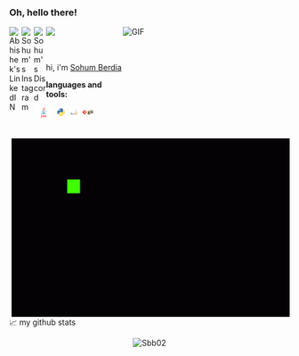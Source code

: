 ### Oh, hello there! 
<a href="https://www.linkedin.com/in/sohum-berdia/">
  <img align="left" alt="Abhishek's LinkedIN" width="22px" src="https://raw.githubusercontent.com/peterthehan/peterthehan/master/assets/linkedin.svg" />
</a>
<a href="https://www.instagram.com/soberat10/">
  <img align="left" alt="Sohum's Instagram" width="22px" src="https://raw.githubusercontent.com/hussainweb/hussainweb/main/icons/instagram.png" />
</a>
<a href="https://discord.com/users/536924461635469327">
  <img align="left" alt="Sohum's Discord" width="22px" src="https://raw.githubusercontent.com/peterthehan/peterthehan/master/assets/discord.svg" />
</a>
<img align="right" alt="GIF" src="https://github.com/Sbb02/Sbb02/blob/main/data/hey-you-youre-finally-awake-skyrim.gif" width="300" height="200" />

![](https://visitor-badge.glitch.me/badge?page_id=Sbb02.Sbb02)

<br />

hi, i'm [Sohum Berdia](https://sites.google.com/view/sohumb/home)
  <img align="right" alt="GIF" src="https://github.com/Sbb02/Sbb02/blob/main/data/code-coding.gif" width="500" height="320" />
  

**languages and tools:**  

<code><img height="20" src="https://github.com/Sbb02/Sbb02/blob/main/data/image_2022-10-18_010441367.png"></code>
<code><img height="20" src="https://raw.githubusercontent.com/github/explore/80688e429a7d4ef2fca1e82350fe8e3517d3494d/topics/python/python.png"></code>
<code><img height="20" src="https://raw.githubusercontent.com/github/explore/80688e429a7d4ef2fca1e82350fe8e3517d3494d/topics/mysql/mysql.png"></code>
<code><img height="20" src="https://raw.githubusercontent.com/github/explore/80688e429a7d4ef2fca1e82350fe8e3517d3494d/topics/git/git.png"></code>

<!--END_SECTION:waka-->


📈 my github stats

<p align="center"> <img src="https://github-readme-stats.vercel.app/api?username=Sbb02&show_icons=true&theme=gotham" alt="Sbb02" />
